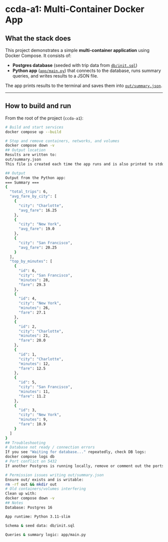 # ccda-a1: Multi-Container Docker App

## What the stack does
This project demonstrates a simple **multi-container application** using Docker Compose. It consists of:
- **Postgres database** (seeded with trip data from [`db/init.sql`](db/init.sql))
- **Python app** ([`app/main.py`](app/main.py)) that connects to the database, runs summary queries, and writes results to a JSON file.

The app prints results to the terminal and saves them into [`out/summary.json`](out/summary.json).

---

## How to build and run
From the root of the project (`ccda-a1`):

```bash
# Build and start services
docker compose up --build

# Stop and remove containers, networks, and volumes
docker compose down -v
## Output location
Results are written to:
out/summary.json
This file is created each time the app runs and is also printed to stdout.

## Output
Output from the Python app:
=== Summary ===
{
  "total_trips": 6,
  "avg_fare_by_city": [
    {
      "city": "Charlotte",
      "avg_fare": 16.25
    },
    {
      "city": "New York",
      "avg_fare": 19.0
    },
    {
      "city": "San Francisco",
      "avg_fare": 20.25
    }
  ],
  "top_by_minutes": [
    {
      "id": 6,
      "city": "San Francisco",
      "minutes": 28,
      "fare": 29.3
    },
    {
      "id": 4,
      "city": "New York",
      "minutes": 26,
      "fare": 27.1
    },
    {
      "id": 2,
      "city": "Charlotte",
      "minutes": 21,
      "fare": 20.0
    },
    {
      "id": 1,
      "city": "Charlotte",
      "minutes": 12,
      "fare": 12.5
    },
    {
      "id": 5,
      "city": "San Francisco",
      "minutes": 11,
      "fare": 11.2
    },
    {
      "id": 3,
      "city": "New York",
      "minutes": 9,
      "fare": 10.9
    }
  ]
}
## Troubleshooting
# Database not ready / connection errors
If you see "Waiting for database..." repeatedly, check DB logs:
docker compose logs db
# Port conflict on 5432
If another Postgres is running locally, remove or comment out the ports: section in compose.yml. The app will still work using the internal Docker network.

# Permission issues writing out/summary.json
Ensure out/ exists and is writable:
rm -rf out && mkdir out
# Old containers/volumes interfering
Clean up with:
docker compose down -v
## Notes
Database: Postgres 16

App runtime: Python 3.11-slim

Schema & seed data: db/init.sql

Queries & summary logic: app/main.py
